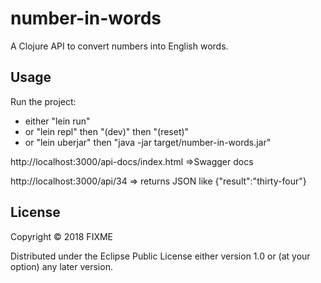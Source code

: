 # number-in-words

A Clojure API to convert numbers into English words.

## Usage

Run the project:
- either "lein run"
- or "lein repl" then "(dev)" then "(reset)"
- or "lein uberjar" then "java -jar target/number-in-words.jar"

http://localhost:3000/api-docs/index.html =>Swagger docs

http://localhost:3000/api/34 => returns JSON like {"result":"thirty-four"}

## License

Copyright © 2018 FIXME

Distributed under the Eclipse Public License either version 1.0 or (at
your option) any later version.
